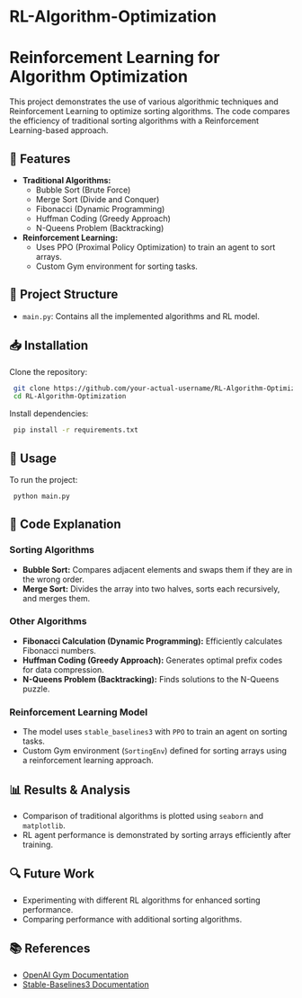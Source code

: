 # RL-Algorithm-Optimization

# Reinforcement Learning for Algorithm Optimization

This project demonstrates the use of various algorithmic techniques and Reinforcement Learning to optimize sorting algorithms. The code compares the efficiency of traditional sorting algorithms with a Reinforcement Learning-based approach.

## 📌 Features
- **Traditional Algorithms:**
  - Bubble Sort (Brute Force)
  - Merge Sort (Divide and Conquer)
  - Fibonacci (Dynamic Programming)
  - Huffman Coding (Greedy Approach)
  - N-Queens Problem (Backtracking)
- **Reinforcement Learning:**
  - Uses PPO (Proximal Policy Optimization) to train an agent to sort arrays.
  - Custom Gym environment for sorting tasks.

## 📂 Project Structure
- `main.py`: Contains all the implemented algorithms and RL model.

## 📥 Installation
Clone the repository:
```bash
 git clone https://github.com/your-actual-username/RL-Algorithm-Optimization.git
 cd RL-Algorithm-Optimization
```

Install dependencies:
```bash
 pip install -r requirements.txt
```

## 🚀 Usage
To run the project:
```bash
 python main.py
```

## 📖 Code Explanation
### Sorting Algorithms
- **Bubble Sort:** Compares adjacent elements and swaps them if they are in the wrong order.
- **Merge Sort:** Divides the array into two halves, sorts each recursively, and merges them.

### Other Algorithms
- **Fibonacci Calculation (Dynamic Programming):** Efficiently calculates Fibonacci numbers.
- **Huffman Coding (Greedy Approach):** Generates optimal prefix codes for data compression.
- **N-Queens Problem (Backtracking):** Finds solutions to the N-Queens puzzle.

### Reinforcement Learning Model
- The model uses `stable_baselines3` with `PPO` to train an agent on sorting tasks.
- Custom Gym environment (`SortingEnv`) defined for sorting arrays using a reinforcement learning approach.

## 📊 Results & Analysis
- Comparison of traditional algorithms is plotted using `seaborn` and `matplotlib`.
- RL agent performance is demonstrated by sorting arrays efficiently after training.

## 🔍 Future Work
- Experimenting with different RL algorithms for enhanced sorting performance.
- Comparing performance with additional sorting algorithms.

## 📚 References
- [OpenAI Gym Documentation](https://www.gymlibrary.dev/)
- [Stable-Baselines3 Documentation](https://stable-baselines3.readthedocs.io/)

